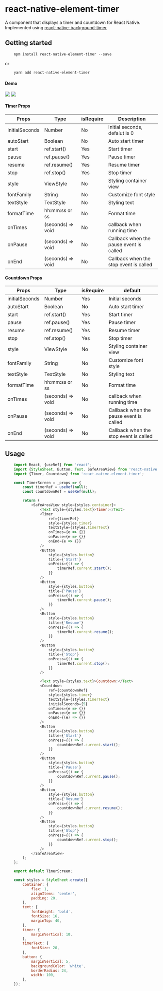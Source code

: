 # react-native-element-timer
A component that displays a timer and countdown for React Native.
Implemented using [react-native-background-timer](https://github.com/ocetnik/react-native-background-timer)
## Getting started
```js
    npm install react-native-element-timer --save
```
or
```js
    yarn add react-native-element-timer
```

#### Demo
![](https://github.com/hoaphantn7604/file-upload/blob/master/document/timer/timer.gif)
![](https://github.com/hoaphantn7604/file-upload/blob/master/document/timer/countdown.gif)

#### Timer Props
| Props              | Type                 | isRequire | Description                             |
| ------------------ | -------------------- | --------- | --------------------------------------- |
| initialSeconds     | Number               | No        | Initial seconds, defalut is 0           |
| autoStart          | Boolean              | No        | Auto start timer                        |
| start              | ref.start()          | Yes       | Start timer                             |
| pause              | ref.pause()          | Yes       | Pause timer                             |
| resume             | ref.resume()         | Yes       | Resume timer                            |
| stop               | ref.stop()           | Yes       | Stop timer                              |
| style              | ViewStyle            | No        | Styling container view                  |
| fontFamily         | String               | No        | Customize font style                    |
| textStyle          | TextStyle            | No        | Styling text                            |
| formatTime         | hh:mm:ss or ss       | No        | Format time                             |
| onTimes            | (seconds) => void    | No        | callback when running time              |
| onPause            | (seconds) => void    | No        | Callback when the pause event is called |
| onEnd              | (seconds) => void    | No        | Callback when the stop event is called  |


#### Countdown Props
| Props              | Type                 | isRequire | default                                 |
| ------------------ | -------------------- | --------- | --------------------------------------- |
| initialSeconds     | Number               | Yes       | Initial seconds                         |
| autoStart          | Boolean              | No        | Auto start timer                        |
| start              | ref.start()          | Yes       | Start timer                             |
| pause              | ref.pause()          | Yes       | Pause timer                             |
| resume             | ref.resume()         | Yes       | Resume timer                            |
| stop               | ref.stop()           | Yes       | Stop timer                              |
| style              | ViewStyle            | No        | Styling container view                  |
| fontFamily         | String               | No        | Customize font style                    |
| textStyle          | TextStyle            | No        | Styling text                            |
| formatTime         | hh:mm:ss or ss       | No        | Format time                             |
| onTimes            | (seconds) => void    | No        | callback when running time              |
| onPause            | (seconds) => void    | No        | Callback when the pause event is called |
| onEnd              | (seconds) => void    | No        | Callback when the stop event is called  |

## Usage
```javascript
    import React, {useRef} from 'react';
    import {StyleSheet, Button, Text, SafeAreaView} from 'react-native';
    import {Timer, Countdown} from 'react-native-element-timer';

    const TimerScreen = _props => {
        const timerRef = useRef(null);
        const countdownRef = useRef(null);

        return (
            <SafeAreaView style={styles.container}>
                <Text style={styles.text}>Timer:</Text>
                <Timer
                    ref={timerRef}
                    style={styles.timer}
                    textStyle={styles.timerText}
                    onTimes={e => {}}
                    onPause={e => {}}
                    onEnd={e => {}}
                />
                <Button
                    style={styles.button}
                    title={'Start'}
                    onPress={() => {
                        timerRef.current.start();
                    }}
                />
                <Button
                    style={styles.button}
                    title={'Pause'}
                    onPress={() => {
                        timerRef.current.pause();
                    }}
                />
                <Button
                    style={styles.button}
                    title={'Resume'}
                    onPress={() => {
                        timerRef.current.resume();
                    }}
                />
                <Button
                    style={styles.button}
                    title={'Stop'}
                    onPress={() => {
                        timerRef.current.stop();
                    }}
                />

                <Text style={styles.text}>Countdown:</Text>
                <Countdown
                    ref={countdownRef}
                    style={styles.timer}
                    textStyle={styles.timerText}
                    initialSeconds={5}
                    onTimes={e => {}}
                    onPause={e => {}}
                    onEnd={(e) => {}}
                />
                <Button
                    style={styles.button}
                    title={'Start'}
                    onPress={() => {
                        countdownRef.current.start();
                    }}
                />
                <Button
                    style={styles.button}
                    title={'Pause'}
                    onPress={() => {
                        countdownRef.current.pause();
                    }}
                />
                <Button
                    style={styles.button}
                    title={'Resume'}
                    onPress={() => {
                        countdownRef.current.resume();
                    }}
                />
                <Button
                    style={styles.button}
                    title={'Stop'}
                    onPress={() => {
                        countdownRef.current.stop();
                    }}
                />
            </SafeAreaView>
        );
    };

    export default TimerScreen;

    const styles = StyleSheet.create({
        container: {
            flex: 1,
            alignItems: 'center',
            padding: 20,
        },
        text: {
            fontWeight: 'bold',
            fontSize: 16,
            marginTop: 40,
        },
        timer: {
            marginVertical: 10,
        },
        timerText: {
            fontSize: 20,
        },
        button: {
            marginVertical: 5,
            backgroundColor: 'white',
            borderRadius: 24,
            width: 100,
        },
    });
```
